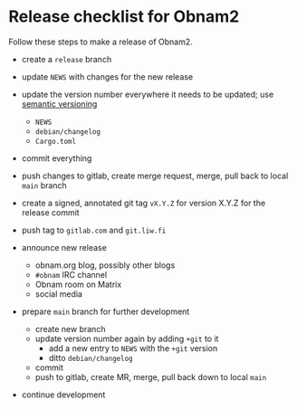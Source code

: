 # Release checklist for Obnam2

Follow these steps to make a release of Obnam2.

* create a `release` branch
* update `NEWS` with changes for the new release
* update the version number everywhere it needs to be updated; use
  [semantic versioning][]
  - `NEWS`
  - `debian/changelog`
  - `Cargo.toml`
* commit everything
* push changes to gitlab, create merge request, merge, pull back to
  local `main` branch
* create a signed, annotated git tag `vX.Y.Z` for version X.Y.Z for
  the release commit
* push tag to `gitlab.com` and `git.liw.fi`
* announce new release
  - obnam.org blog, possibly other blogs
  - `#obnam` IRC channel
  - Obnam room on Matrix
  - social media

* prepare `main` branch for further development
  - create new branch
  - update version number again by adding `+git` to it
    - add a new entry to `NEWS` with the `+git` version
	- ditto `debian/changelog`
  - commit
  - push to gitlab, create MR, merge, pull back down to local `main`

* continue development

[semantic versioning]: https://semver.org/
